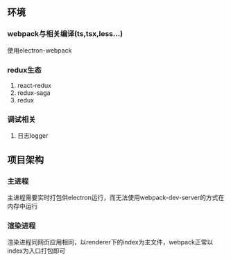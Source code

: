 ## 环境

### webpack与相关编译(ts,tsx,less...)

使用electron-webpack

### redux生态

1. react-redux
2. redux-saga
3. redux

### 调试相关

1. 日志logger

## 项目架构

### 主进程

主进程需要实时打包供electron运行，而无法使用webpack-dev-server的方式在内存中运行

### 渲染进程

渲染进程同网页应用相同，以renderer下的index为主文件，webpack正常以index为入口打包即可